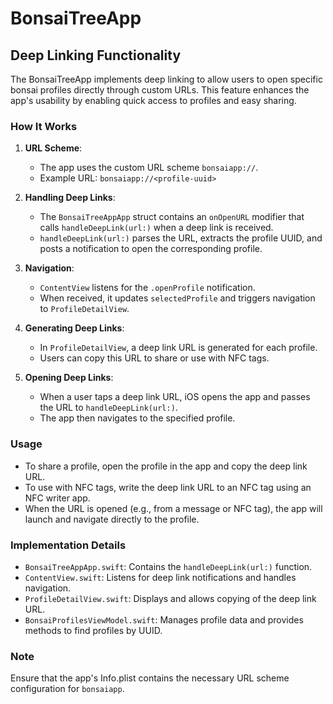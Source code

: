 # BonsaiTreeApp

## Deep Linking Functionality

The BonsaiTreeApp implements deep linking to allow users to open specific bonsai profiles directly through custom URLs. This feature enhances the app's usability by enabling quick access to profiles and easy sharing.

### How It Works

1. **URL Scheme**: 
   - The app uses the custom URL scheme `bonsaiapp://`.
   - Example URL: `bonsaiapp://<profile-uuid>`

2. **Handling Deep Links**:
   - The `BonsaiTreeAppApp` struct contains an `onOpenURL` modifier that calls `handleDeepLink(url:)` when a deep link is received.
   - `handleDeepLink(url:)` parses the URL, extracts the profile UUID, and posts a notification to open the corresponding profile.

3. **Navigation**:
   - `ContentView` listens for the `.openProfile` notification.
   - When received, it updates `selectedProfile` and triggers navigation to `ProfileDetailView`.

4. **Generating Deep Links**:
   - In `ProfileDetailView`, a deep link URL is generated for each profile.
   - Users can copy this URL to share or use with NFC tags.

5. **Opening Deep Links**:
   - When a user taps a deep link URL, iOS opens the app and passes the URL to `handleDeepLink(url:)`.
   - The app then navigates to the specified profile.

### Usage

- To share a profile, open the profile in the app and copy the deep link URL.
- To use with NFC tags, write the deep link URL to an NFC tag using an NFC writer app.
- When the URL is opened (e.g., from a message or NFC tag), the app will launch and navigate directly to the profile.

### Implementation Details

- `BonsaiTreeAppApp.swift`: Contains the `handleDeepLink(url:)` function.
- `ContentView.swift`: Listens for deep link notifications and handles navigation.
- `ProfileDetailView.swift`: Displays and allows copying of the deep link URL.
- `BonsaiProfilesViewModel.swift`: Manages profile data and provides methods to find profiles by UUID.

### Note

Ensure that the app's Info.plist contains the necessary URL scheme configuration for `bonsaiapp`.